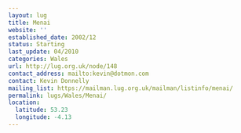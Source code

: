 ```yaml
---
layout: lug
title: Menai
website: ''
established_date: 2002/12
status: Starting
last_update: 04/2010
categories: Wales
url: http://lug.org.uk/node/148
contact_address: mailto:kevin@dotmon.com
contact: Kevin Donnelly
mailing_list: https://mailman.lug.org.uk/mailman/listinfo/menai/
permalink: lugs/Wales/Menai/
location:
  latitude: 53.23
  longitude: -4.13
---
```

